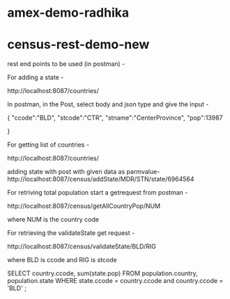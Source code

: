 # amex-demo-radhika

# census-rest-demo-new


rest end points to be used (in postman) - 

For adding a state - 

http://localhost:8087/countries/

In postman, in the Post, select body and json type and give the input - 

{
    "ccode":"BLD",
    "stcode":"CTR",
    "stname":"CenterProvince",
    "pop":13987

}

For getting list of countries - 

http://localhost:8087/countries/

adding state with post with given data as parmvalue-
http://localhost:8087/census/addState/MDR/STN/state/6964564


For retriving total population start a getrequest from postman - 

http://localhost:8087/census/getAllCountryPop/NUM

where NUM is the country code

For retrieving the validateState get request - 

http://localhost:8087/census/validateState/BLD/RIG

where BLD is ccode and RIG is stcode


SELECT country.ccode, sum(state.pop) 
			FROM population.country, population.state 
			WHERE state.ccode = country.ccode and country.ccode = 'BLD' ;
